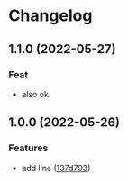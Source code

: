 # Changelog

## 1.1.0 (2022-05-27)

### Feat

- also ok

## 1.0.0 (2022-05-26)


### Features

* add line ([137d793](https://github.com/betterpt/release-please-test2/commit/137d793815404f3604b956d34cf0c0ad0feaf310))

